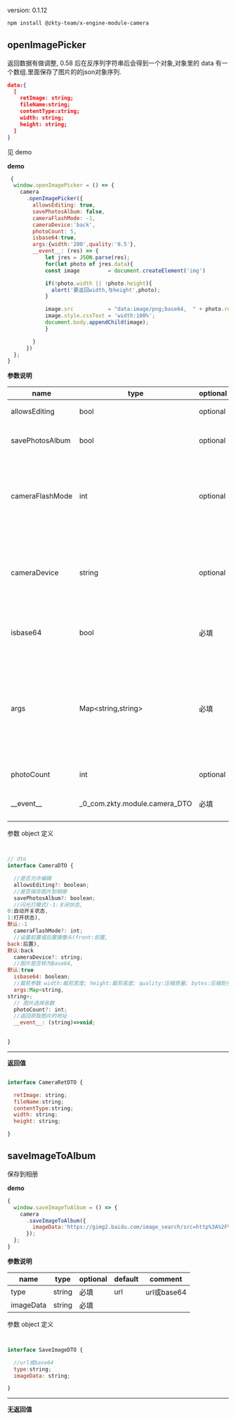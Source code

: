 
version: 0.1.12
``` bash
npm install @zkty-team/x-engine-module-camera
```



## openImagePicker


  返回数据有做调整, 0.58 后在反序列字符串后会得到一个对象,对象里的 data 有一个数组.里面保存了图片的的json对象序列.
  ``` json
  data:{
    [
      retImage: string;
      fileName:string;
      contentType:string;
      width: string;
      height: string;
    ]
  }
  ```
  见 demo


**demo**
``` js
 {
  window.openImagePicker = () => {
    camera
      .openImagePicker({
        allowsEditing: true,
        savePhotosAlbum: false,
        cameraFlashMode: -1,
        cameraDevice:'back',
        photoCount: 5,
        isbase64:true,
        args:{width:'200',quality:'0.5'},
        __event__: (res) => {
            let jres = JSON.parse(res);
            for(let photo of jres.data){
            const image         = document.createElement('img')

            if(!photo.width || !photo.height){
              alert('要返回width,与height',photo);
            }

            image.src           = "data:image/png;base64,  " + photo.retImage;
            image.style.cssText = 'width:100%';
            document.body.appendChild(image);
            }

        }
      })
  };
}
``` 

	
**参数说明**

| name                        | type      | optional | default   | comment  |
| --------------------------- | --------- | -------- | --------- |--------- |
| allowsEditing | bool | optional | true | 是否允许编辑 |
| savePhotosAlbum | bool | optional |  | 是否保存图片到相册 |
| cameraFlashMode | int | optional | -1 | 闪光灯模式(-1:关闭状态,0:自动开关状态,1:打开状态),默认:-1 |
| cameraDevice | string | optional | back | 设置前置或后置摄像头(front:前置,back:后置),默认:back |
| isbase64 | bool | 必填 |  | 图片是否转为Base64,默认:true |
| args | Map\<string,string\> | 必填 |  | 裁剪参数 width:裁剪宽度; height:裁剪高度; quality:压缩质量; bytes:压缩到多少kb以内; |
| photoCount | int | optional | 1 |  图片选择张数 |
| \_\_event\_\_ | _0_com.zkty.module.camera_DTO | 必填 | (string)=>{} | 返回获取图片的地址 |


参数 object  定义
``` js


// dto
interface CameraDTO {

  //是否允许编辑
  allowsEditing?: boolean;
  //是否保存图片到相册
  savePhotosAlbum?: boolean;
  //闪光灯模式(-1:关闭状态,
0:自动开关状态,
1:打开状态),
默认:-1
  cameraFlashMode?: int;
  //设置前置或后置摄像头(front:前置,
back:后置),
默认:back
  cameraDevice?: string;
  //图片是否转为Base64,
默认:true
  isbase64: boolean;
  //裁剪参数 width:裁剪宽度; height:裁剪高度; quality:压缩质量; bytes:压缩到多少kb以内;
  args:Map<string,
string>;
  // 图片选择张数
  photoCount?: int;
  //返回获取图片的地址
  __event__: (string)=>void;
  

}
``` 


---------------------
**返回值**
``` js

interface CameraRetDTO {

  retImage: string;
  fileName:string;
  contentType:string;
  width: string;
  height: string;

}
``` 




## saveImageToAlbum

保存到相册

**demo**
``` js
{
  window.saveImageToAlbum = () => {
    camera
      .saveImageToAlbum({
        imageData:'https://gimg2.baidu.com/image_search/src=http%3A%2F%2Fcdn.duitang.com%2Fuploads%2Fitem%2F201410%2F20%2F20141020162058_UrMNe.jpeg&refer=http%3A%2F%2Fcdn.duitang.com&app=2002&size=f9999,10000&q=a80&n=0&g=0n&fmt=jpeg?sec=1611307946&t=175b540644bac34ec738e48ff42f8034'
      });
  };
}
``` 

	
**参数说明**

| name                        | type      | optional | default   | comment  |
| --------------------------- | --------- | -------- | --------- |--------- |
| type | string | 必填 | url | url或base64 |
| imageData | string | 必填 |  |  |


参数 object  定义
``` js


interface SaveImageDTO {

  //url或base64
  type:string;
  imageData: string;

}
``` 


---------------------
**无返回值**



    